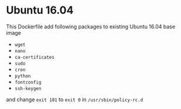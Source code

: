 # Ubuntu 16.04

This Dockerfile add following packages to existing Ubuntu 16.04 base image
- `wget`
- `nano`
- `ca-certificates`
- `sudo`
- `cron`
- `python`
- `fontconfig`
- `ssh-keygen`

and change `exit 101` to `exit 0` in `/usr/sbin/policy-rc.d`
